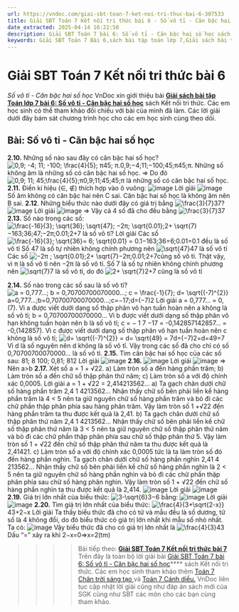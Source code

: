 ```yaml
---
url: https://vndoc.com/giai-sbt-toan-7-ket-noi-tri-thuc-bai-6-307533
title: Giải SBT Toán 7 Kết nối tri thức bài 6 - Số vô tỉ - Căn bậc hai số học - VnDoc.com
date_extracted: 2025-04-14 16:22:50
description: Giải SBT Toán 7 bài 6: Số vô tỉ - Căn bậc hai số học sách Kết nối tri thức đầy đủ cho từng câu hỏi. Mời các em học sinh cùng theo dõi chi tiết.
keywords: Giải SBT Toán 7 Bài 6,sách bài tập toán lớp 7,Giải sách bài tập Toán lớp 7,Giải SBT Toán 7,Giải SBT Toán 7 Kết nối tri thức,sbt toán 7,sbt toán 7 Kết nối tri thức,toán lớp 7 sbt,Bài Số vô tỉ - Căn bậc hai số học
---
```


# Giải SBT Toán 7 Kết nối tri thức bài 6
 _Số vô tỉ - Căn bậc hai số học_
VnDoc xin giới thiệu bài [**Giải sách bài tập Toán lớp 7 bài 6: Số vô tỉ - Căn bậc hai số học**](<https://vndoc.com/giai-sbt-toan-7-ket-noi-tri-thuc-bai-6-307533>) sách Kết nối tri thức. Các em học sinh có thể tham khảo đối chiếu với bài của mình đã làm. Các lời giải dưới đây bám sát chương trình học cho các em học sinh cùng theo dõi.
## Bài: Số vô tỉ - Căn bậc hai số học
**2.10.** Những số nào sau đây có căn bậc hai số học?
![0,9; -4; 11; -100; \\frac{4}{5}; π45; π.](https://i.vdoc.vn/data/image/blank.png)0,9;−4;11;−100;45;π45;π.
Những số không âm là những số có căn bậc hai số học.
=> Do đó ![0,9; 11; 45;\\frac{4}{5};π](https://i.vdoc.vn/data/image/blank.png)0,9;11;45;45;π là những số có căn bậc hai số học.
**2.11.** Điền kí hiệu \(∈, ∉\) thích hợp vào ô vuông:
![image](https://i.vdoc.vn/data/image/2023/10/24/bai-1-1.png)
Lời giải
![image](https://i.vdoc.vn/data/image/2023/10/24/bai-1-2.png)
Số âm không có căn bậc hai nên C sai.
Căn bậc hai số học là không âm nên B sai.
**2.12**. Những biểu thức nào dưới đây có giá trị bằng ![\\frac{3}{7}](https://i.vdoc.vn/data/image/blank.png)37?
![image](https://i.vdoc.vn/data/image/2023/10/24/bai-1-3.png)
Lời giải
![image](https://i.vdoc.vn/data/image/2023/10/24/bai-1-4.png)
=> Vậy cả 4 số đã cho đều bằng ![\\frac{3}{7}](https://i.vdoc.vn/data/image/blank.png)37
**2.13.** Số nào trong các số: ![\\frac{-16}{3}; \\sqrt{36}; \\sqrt{47}; −2π; \\sqrt{0.01};2+ \\sqrt{7}](https://i.vdoc.vn/data/image/blank.png)−163;36;47;−2π;0.01;2+7 là số vô tỉ?
Lời giải
Các số ![\\frac{-16}{3}; \\sqrt{36}= 6;  \\sqrt{0.01} = 0.1](https://i.vdoc.vn/data/image/blank.png)−163;36=6;0.01=0.1 đều là số vô tỉ
Số 47 là số tự nhiên không chính phương nên ![\\sqrt{47}](https://i.vdoc.vn/data/image/blank.png)47 là số vô tỉ
Các số ![−2π ; \\sqrt{0.01};2+ \\sqrt{7}](https://i.vdoc.vn/data/image/blank.png)−2π;0.01;2+7cũng số vô tỉ. Thật vậy, vì π là số vô tỉ nên −2π là số vô tỉ.
Số 7 là số tự nhiên không chính phương nên ![\\sqrt{7}](https://i.vdoc.vn/data/image/blank.png)7 là số vô tỉ, do đó ![2+ \\sqrt{7}](https://i.vdoc.vn/data/image/blank.png)2+7 cũng là số vô tỉ  

**2.14.** Số nào trong các số sau là số vô tỉ?
![a = 0,777…; b = 0,70700700070000…; c = \\frac{-1}{7}; d= \\sqrt{\(-7\)^{2}}](https://i.vdoc.vn/data/image/blank.png)a=0,777…;b=0,70700700070000…;c=−17;d=\(−7\)2
Lời giải
a = 0,777… = 0,\(7\). Vì a được viết dưới dạng số thập phân vô hạn tuần hoàn nên a không là số vô tỉ;
b = 0,70700700070000… Vì b được viết dưới dạng số thập phân vô hạn không tuần hoàn nên b là số vô tỉ;
c = − 1 7 −17 = -0,142857142857... = -0,\(142857\). Vì c được viết dưới dạng số thập phân vô hạn tuần hoàn nên c không là số vô tỉ;
![d= \\sqrt{\(-7\)^{2}} = d= \\sqrt{49} = 7](https://i.vdoc.vn/data/image/blank.png)d=\(−7\)2=d=49=7 Vì d là số nguyên nên d không là số vô tỉ.
Vậy trong các số đã cho chỉ có số 0,70700700070000… là số vô tỉ.
**2.15.** Tìm căn bậc hai số học của các số sau: 81; 8 100; 0,81; 812
Lời giải
![image](https://i.vdoc.vn/data/image/2023/10/24/bai-1-5.jpg)
**2.16.**
![image](https://i.vdoc.vn/data/image/2023/10/24/bai-1-6.jpg)
Lời giải
![image](https://i.vdoc.vn/data/image/2023/10/24/bai-1-7.jpg)
=> Nên a>b
**2.17.** Xét số a = 1 + √22.
a\) Làm tròn số a đến hàng phần trăm;
b\) Làm tròn số a đến chữ số thập phân thứ năm;
c\) Làm tròn số a với độ chính xác 0,0005.
Lời giải
a = 1 + √22 = 2,414213562…
a\) Ta gạch chân dưới chữ số hàng phần trăm 2,4 1 4213562…
Nhận thấy chữ số bên phải liền kề hàng phần trăm là 4 < 5 nên ta giữ nguyên chữ số hàng phần trăm và bỏ đi các chữ phần thập phân phía sau hàng phân trăm.
Vậy làm tròn số 1 +√22 đến hàng phần trăm ta thu được kết quả là 2,41.
b\) Ta gạch chân dưới chữ số thập phân thứ năm 2,4 1 4213562…
Nhận thấy chữ số bên phải liền kề chữ số thập phân thứ năm là 3 < 5 nên ta giữ nguyên chữ số thập phân thứ năm và bỏ đi các chữ phần thập phân phía sau chữ số thập phân thứ 5.
Vậy làm tròn số 1 + √22 đến chữ số thập phân thứ năm ta thu được kết quả là 2,41421.
c\) Làm tròn số a với độ chính xác 0,0005 tức là ta làm tròn số đó đến hàng phần nghìn.
Ta gạch chân dưới chữ số hàng phần nghìn 2,41 4 213562…
Nhận thấy chữ số bên phải liền kề chữ số hàng phần nghìn là 2 < 5 nên ta giữ nguyên chữ số hàng phần nghìn và bỏ đi các chữ phần thập phân phía sau chữ số hàng phân nghìn.
Vậy làm tròn số 1 + √22 đến chữ số hàng phần nghìn ta thu được kết quả là 2,414.
![image](https://i.vdoc.vn/data/image/2023/10/24/bai-1-9.png)
Lời giải
![image](https://i.vdoc.vn/data/image/2023/10/24/bai-1-8.jpg)
**2.19.** Giá trị lớn nhất của biểu thức: ![3-\\sqrt{6}](https://i.vdoc.vn/data/image/blank.png)3−6 bằng:
![image](https://i.vdoc.vn/data/image/2023/10/24/bai-1-10.png)
Lời giải
![image](https://i.vdoc.vn/data/image/2023/10/24/bai-1-11.jpg)
**2.20.** Tìm giá trị lớn nhất của biểu thức: ![\\frac{4}{3+\\sqrt{2-x}}](https://i.vdoc.vn/data/image/blank.png)43+2−x
Lời giải
Ta thấy biểu thức đã cho có tử và mẫu đều là số dương, tử số là 4 không đổi, do đó biểu thức có giá trị lớn nhất khi mẫu số nhỏ nhất.
Ta có:
![image](https://i.vdoc.vn/data/image/2023/10/24/bai-1-12.jpg)
Vậy biểu thức đã cho có giá trị lớn nhất là ![\\frac{4}{3}](https://i.vdoc.vn/data/image/blank.png)43
Dấu “=” xảy ra khi 2−x=0⇒x=2\(tm\)
>>>> Bài tiếp theo: [**Giải SBT Toán 7 Kết nối tri thức bài 7**](<https://vndoc.com/giai-sbt-toan-7-ket-noi-tri-thuc-bai-7-307535>)
Trên đây là toàn bộ lời giải bài [Giải SBT Toán 7 bài 6: Số vô tỉ - Căn bậc hai số học](<https://vndoc.com/giai-sbt-toan-7-ket-noi-tri-thuc-bai-6-307533>)**** sách Kết nối tri thức. Các em học sinh tham khảo thêm [Toán 7 Chân trời sáng tạo ](<https://vndoc.com/toan-7-tap-1-ctst>)và [Toán 7 Cánh diều.](<https://vndoc.com/toan-7-tap-1-canh-dieu>) VnDoc liên tục cập nhật lời giải cũng như đáp án sách mới của SGK cũng như SBT các môn cho các bạn cùng tham khảo.
